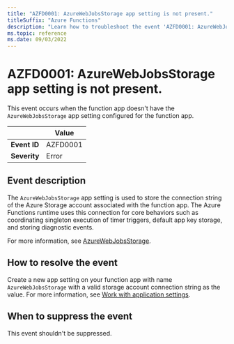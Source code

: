 ```yaml
---
title: "AZFD0001: AzureWebJobsStorage app setting is not present."
titleSuffix: "Azure Functions"
description: "Learn how to troubleshoot the event 'AZFD0001: AzureWebJobsStorage app setting is not present' in Azure Functions"
ms.topic: reference
ms.date: 09/03/2022
---
```


# AZFD0001: AzureWebJobsStorage app setting is not present.

This event occurs when the function app doesn't have the `AzureWebJobsStorage` app setting configured for the function app.

| | Value |
|-|-|
| **Event ID** |AZFD0001|
| **Severity** |Error|

## Event description
The `AzureWebJobsStorage` app setting is used to store the connection string of the Azure Storage account associated with the function app. The Azure Functions runtime uses this connection for core behaviors such as coordinating singleton execution of timer triggers, default app key storage, and storing diagnostic events.

For more information, see [AzureWebJobsStorage](../../functions-app-settings.md#azurewebjobsstorage).

## How to resolve the event

Create a new app setting on your function app with name `AzureWebJobsStorage` with a valid storage account connection string as the value. For more information, see [Work with application settings](../../functions-how-to-use-azure-function-app-settings.md#settings).

## When to suppress the event

This event shouldn't be suppressed.